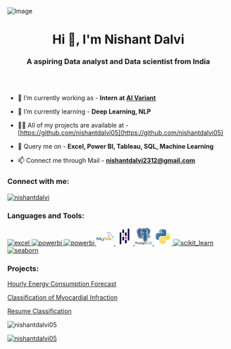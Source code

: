 <img src="https://blog.imarticus.org/wp-content/uploads/2019/05/daonline.gif" style="height: auto; width: auto;" alt="Image">


<h1 align="center">Hi 👋, I'm Nishant Dalvi</h1>
<h3 align="center">A aspiring Data analyst and Data scientist from India</h3>
<br>
<br>

- 🔭 I’m currently working as - **Intern at <a href="https://aivariant.com/" target="_blank"> AI Variant</a>**

- 🌱 I’m currently learning - **Deep Learning, NLP**

- 👨‍💻 All of my projects are available at - [https://github.com/nishantdalvi05](https://github.com/nishantdalvi05)

- 💬 Query me on - **Excel, Power BI, Tableau, SQL, Machine Learning**

- 📫 Connect me through Mail - **nishantdalvi2312@gmail.com**

<h3 align="left">Connect with me:</h3>
<p align="left">
<a href="https://linkedin.com/in/nishantdalvi" target="blank"><img align="center" src="https://raw.githubusercontent.com/rahuldkjain/github-profile-readme-generator/master/src/images/icons/Social/linked-in-alt.svg" alt="nishantdalvi" height="30" width="40" /></a>
</p>

<h3 align="left">Languages and Tools:</h3>
<p align="left"> 
<a href="https://www.microsoft.com/en-in/microsoft-365/excel" target="_blank" rel="noreferrer"> <img src="https://static.vecteezy.com/system/resources/previews/022/101/030/original/microsoft-excel-logo-transparent-free-png.png" alt="excel" width="40" height="40"/> </a>
<a href="[https://www.mysql.com/](https://powerbi.microsoft.com/en-us/)" target="_blank" rel="noreferrer"> <img src="https://logohistory.net/wp-content/uploads/2023/05/Power-BI-Symbol.png" alt="powerbi" width="60" height="40"/> </a>
<a href="https://www.tableau.com/" target="_blank" rel="noreferrer"> <img src="https://logos-world.net/wp-content/uploads/2021/10/Tableau-Emblem.png" alt="powerbi" width="50" height="40"/> </a>
<a href="https://www.mysql.com/" target="_blank" rel="noreferrer"> <img src="https://raw.githubusercontent.com/devicons/devicon/master/icons/mysql/mysql-original-wordmark.svg" alt="mysql" width="40" height="40"/> </a> 
<a href="https://pandas.pydata.org/" target="_blank" rel="noreferrer"> <img src="https://raw.githubusercontent.com/devicons/devicon/2ae2a900d2f041da66e950e4d48052658d850630/icons/pandas/pandas-original.svg" alt="pandas" width="40" height="40"/> </a> 
<a href="https://www.postgresql.org" target="_blank" rel="noreferrer"> <img src="https://raw.githubusercontent.com/devicons/devicon/master/icons/postgresql/postgresql-original-wordmark.svg" alt="postgresql" width="40" height="40"/> </a> 
<a href="https://www.python.org" target="_blank" rel="noreferrer"> <img src="https://raw.githubusercontent.com/devicons/devicon/master/icons/python/python-original.svg" alt="python" width="40" height="40"/> </a> 
<a href="https://scikit-learn.org/" target="_blank" rel="noreferrer"> <img src="https://upload.wikimedia.org/wikipedia/commons/0/05/Scikit_learn_logo_small.svg" alt="scikit_learn" width="40" height="40"/> </a> 
<a href="https://seaborn.pydata.org/" target="_blank" rel="noreferrer"> <img src="https://seaborn.pydata.org/_images/logo-mark-lightbg.svg" alt="seaborn" width="40" height="40"/> </a> </p>

<h3 align="left">Projects:</h3>
<p align="left"><a href="https://github.com/nishantdalvi05/Hourly-Energy-Consumption-Forecast-" target="_blank">Hourly Energy Consumption Forecast</a></p> 
<p align="left"><a href="https://github.com/nishantdalvi05/Classification-of-Myocardial-Infarction-" target="_blank">Classification of Myocardial Infraction</a></p>
<p align="left"><a href="https://github.com/nishantdalvi05/Resume-Classification" target="_blank">Resume Classification</a></p>

<p align="left"> <img src="https://komarev.com/ghpvc/?username=nishantdalvi05&label=Profile%20views&color=0e75b6&style=flat" alt="nishantdalvi05" /> </p>

<p align="left"> <a href="https://github.com/ryo-ma/github-profile-trophy"><img src="https://github-profile-trophy.vercel.app/?username=nishantdalvi05" alt="nishantdalvi05" /></a> </p>
